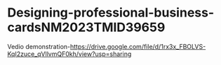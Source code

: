 # Designing-professional-business-cardsNM2023TMID39659

Vedio demonstration-https://drive.google.com/file/d/1rx3x_FBOLVS-KqI2zuce_qVllvmQF0kh/view?usp=sharing

